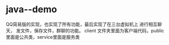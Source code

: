 # java--demo
QQ简易版的实现，也实现了所有功能，最后实现了在三台虚拟机上 进行相互聊天，
发文件，保存文件，群聊的功能。
client 文件夹里面为客户端代码，public里面是公共类，service里面是服务类
